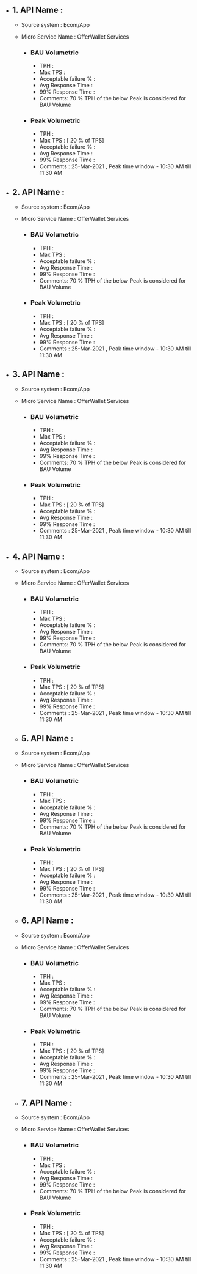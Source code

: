 - ## 1. API Name : 
  - Source system : Ecom/App
  - Micro Service Name : OfferWallet Services
  
    - ### BAU Volumetric
         - TPH : 
         - Max TPS : 
         - Acceptable failure % :
         - Avg Response Time : 
         - 99% Response Time : 
         - Comments: 70 % TPH of the below Peak is considered for BAU Volume
     - ### Peak Volumetric
         - TPH : 
         - Max TPS :  [ 20 % of TPS]
         - Acceptable failure % : 
         - Avg Response Time : 
         - 99% Response Time : 
         - Comments : 25-Mar-2021 , Peak time window - 10:30 AM till 11:30 AM
         
- ## 2. API Name : 
  - Source system : Ecom/App
  - Micro Service Name : OfferWallet Services
  
    - ### BAU Volumetric
         - TPH : 
         - Max TPS : 
         - Acceptable failure % :
         - Avg Response Time : 
         - 99% Response Time : 
         - Comments: 70 % TPH of the below Peak is considered for BAU Volume
     - ### Peak Volumetric
         - TPH : 
         - Max TPS :  [ 20 % of TPS]
         - Acceptable failure % : 
         - Avg Response Time : 
         - 99% Response Time : 
         - Comments : 25-Mar-2021 , Peak time window - 10:30 AM till 11:30 AM

- ## 3. API Name : 
  - Source system : Ecom/App
  - Micro Service Name : OfferWallet Services
  
    - ### BAU Volumetric
         - TPH : 
         - Max TPS : 
         - Acceptable failure % :
         - Avg Response Time : 
         - 99% Response Time : 
         - Comments: 70 % TPH of the below Peak is considered for BAU Volume
     - ### Peak Volumetric
         - TPH : 
         - Max TPS :  [ 20 % of TPS]
         - Acceptable failure % : 
         - Avg Response Time : 
         - 99% Response Time : 
         - Comments : 25-Mar-2021 , Peak time window - 10:30 AM till 11:30 AM
    
- ## 4. API Name : 
  - Source system : Ecom/App
  - Micro Service Name : OfferWallet Services
  
    - ### BAU Volumetric
         - TPH : 
         - Max TPS : 
         - Acceptable failure % :
         - Avg Response Time : 
         - 99% Response Time : 
         - Comments: 70 % TPH of the below Peak is considered for BAU Volume
     - ### Peak Volumetric
         - TPH : 
         - Max TPS :  [ 20 % of TPS]
         - Acceptable failure % : 
         - Avg Response Time : 
         - 99% Response Time : 
         - Comments : 25-Mar-2021 , Peak time window - 10:30 AM till 11:30 AM
  
  - ## 5. API Name : 
  - Source system : Ecom/App
  - Micro Service Name : OfferWallet Services
  
    - ### BAU Volumetric
         - TPH : 
         - Max TPS : 
         - Acceptable failure % :
         - Avg Response Time : 
         - 99% Response Time : 
         - Comments: 70 % TPH of the below Peak is considered for BAU Volume
     - ### Peak Volumetric
         - TPH : 
         - Max TPS :  [ 20 % of TPS]
         - Acceptable failure % : 
         - Avg Response Time : 
         - 99% Response Time : 
         - Comments : 25-Mar-2021 , Peak time window - 10:30 AM till 11:30 AM
       
  - ## 6. API Name : 
  - Source system : Ecom/App
  - Micro Service Name : OfferWallet Services
  
    - ### BAU Volumetric
         - TPH : 
         - Max TPS : 
         - Acceptable failure % :
         - Avg Response Time : 
         - 99% Response Time : 
         - Comments: 70 % TPH of the below Peak is considered for BAU Volume
     - ### Peak Volumetric
         - TPH : 
         - Max TPS :  [ 20 % of TPS]
         - Acceptable failure % : 
         - Avg Response Time : 
         - 99% Response Time : 
         - Comments : 25-Mar-2021 , Peak time window - 10:30 AM till 11:30 AM
  
  - ## 7. API Name : 
  - Source system : Ecom/App
  - Micro Service Name : OfferWallet Services
  
    - ### BAU Volumetric
         - TPH : 
         - Max TPS : 
         - Acceptable failure % :
         - Avg Response Time : 
         - 99% Response Time : 
         - Comments: 70 % TPH of the below Peak is considered for BAU Volume
     - ### Peak Volumetric
         - TPH : 
         - Max TPS :  [ 20 % of TPS]
         - Acceptable failure % : 
         - Avg Response Time : 
         - 99% Response Time : 
         - Comments : 25-Mar-2021 , Peak time window - 10:30 AM till 11:30 AM
         
 
